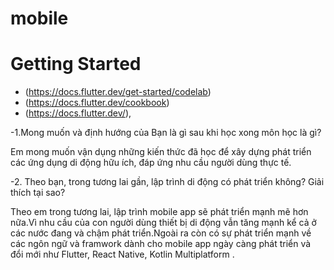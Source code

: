 ﻿# mobile
# Getting Started
- (https://docs.flutter.dev/get-started/codelab)
- (https://docs.flutter.dev/cookbook)
- (https://docs.flutter.dev/),


-1.Mong muốn và định hướng của Bạn là gì sau khi học xong môn học là gì?

Em mong muốn vận dụng những kiến thức đã học để xây dựng phát triển các ứng dụng di động hữu ích, đáp ứng nhu cầu người dùng thực tế. 

-2. Theo bạn, trong tương lai gần, lập trình di động có phát triển không? Giải thích tại sao?

Theo em trong tương lai, lập trình mobile app sẽ phát triển mạnh mẽ hơn nữa.Vì nhu cầu của con người dùng thiết bị di động vẫn tăng mạnh kể cả ở các nước đang và chậm phát triển.Ngoài ra còn có sự phát triển mạnh về các ngôn ngữ và framwork dành cho mobile app ngày càng phát triển và đổi mới như Flutter, React Native, Kotlin Multiplatform .

